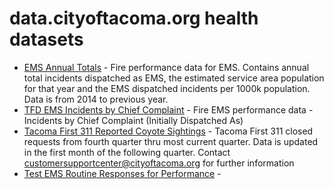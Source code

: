 # data.cityoftacoma.org health datasets
* [EMS Annual Totals](https://data.cityoftacoma.org/d/9jqf-bv5r) - Fire performance data for EMS. Contains annual total incidents dispatched as EMS, the estimated service area population for that year and the EMS dispatched incidents per 1000k population. Data is from 2014 to previous year.
* [TFD EMS Incidents by Chief Complaint](https://data.cityoftacoma.org/d/7c6w-2qvk) - Fire EMS performance data - Incidents by Chief Complaint (Initially Dispatched As)
* [Tacoma First 311 Reported Coyote Sightings](https://data.cityoftacoma.org/d/44qz-sj5s) - Tacoma First 311 closed requests from fourth quarter thru most current quarter. Data is updated in the first month of the following quarter. Contact customersupportcenter@cityoftacoma.org for further information
* [Test EMS Routine Responses for Performance](https://data.cityoftacoma.org/d/ynds-atzj) - 
